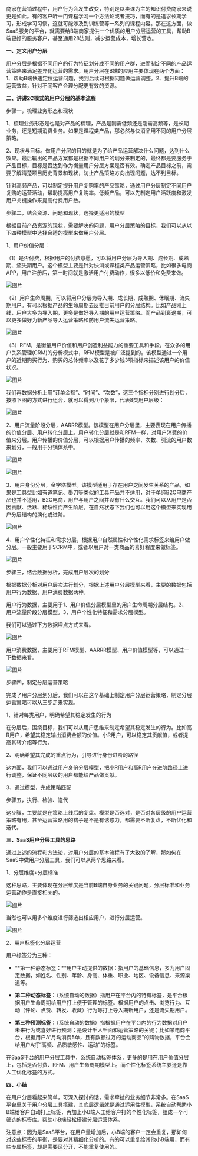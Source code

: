 商家在营销过程中，用户行为会发生改变，特别是以卖课为主的知识付费商家来说更是如此。有的客户听一门课程学习一个方法论或者技巧，而有的是追求长期学习，形成学习习惯，这就可能涉及到训练营等一系列的课程内容。那在这方面，做SaaS服务的平台，就需要给B端商家提供一个优质的用户分层运营的工具，帮助B端更好的服务客户，甚至通用28法则，减少运营成本，增长营收。

**一、定义用户分层**  

用户分层是根据不同用户的行为特征划分成不同的用户群，进而制定不同的产品运营策略来满足差异化运营的需求。用户分层在B端的应用主要体现在两个方面：1、帮助B端快速定位运营问题，找到后续可根据问题做运营调整。2、提升B端的运营效益，针对不同客户合理分配更有效的资源。

**二、讲讲2C模式的用户分层的基本流程**

步骤一，梳理业务形态和现状

1、梳理业务形态是也是对产品的梳理，产品是刚需低频还是刚需高频等，是长期业务，还是短期消费业务。如果是课程类产品，那必然与快消品用不同的用户分层策略。

2、现状与目标。做用户分层的目的就是为了给产品运营解决什么问题，达到什么效果。最后输出的产品方案都是根据不同用户的划分来制定的，最终都是要服务于产品目标，目标是否达到作为衡量用户分层方案是否有效。确定产品目标之前，需要了解清楚项目历史背景和现状，防止产品策略方向出现问题，达不到目标。

针对高频产品，可以制定提升用户复购率的产品策略，通过用户分层制定不同用户复购的运营活动，帮助提高用户复购率。低频产品，可以先制定用户活跃度和激发用户关键操作来提高付费用户数。

步骤二，结合资源、问题和现状，选择更适用的模型

根据目前产品资源的现状，需要解决的问题，用户分层策略的目标，我们可以从以下四种模型中选择合适的模型来做用户分层。

1、用户价值分层：

（1）是否付费，根据用户的付费意愿，可以将用户分层为导入期、成长期、成熟期、流失期用户。这个模型主要是针对快消或课程类产品运营策略，比如很多电商APP，用户注册后，第一时间就是激活用户付费动作，很多以低价和免费来做。

![图片](http://img.pmcaff.com/0c3614cbb0e2ae6b3ff3ed2626b2434a-picture)

  

（2）用户生命周期，可以将用户分层为导入期、成长期、成熟期、休眠期、流失期用户。有可以根据产品的生命周期去反推目前用户的分层结构。比如产品刚上线，用户大多为导入期，更多是做好导入期的用户运营策略。而产品到衰退期，可以更多做好为新产品导入运营策略和防用户流失运营策略。  

![图片](http://img.pmcaff.com/7b7c5cca2bd453c59d8ade2415ead362-picture)

  

（3）RFM，是衡量用户价值和用户创造利益能力的重要工具和手段。在众多的用户关系管理(CRM)的分析模式中，RFM模型是被广泛提到的。该模型通过一个用户的近期购买行为、购买的总体频率以及花了多少钱3项指标来描述该用户的价值状况。  

![图片](http://img.pmcaff.com/1f9cfc1b3bcc1cb4f60e0dccf3031901-picture)

  

我们再数据分析上用“订单金额”、“时间”、“次数”，这三个指标分别进行划分后，按照下图的方式进行组合，就可以得到八个象限，代表8类用户层级：  

![图片](http://img.pmcaff.com/c1862ee896c8c174c3419533c8090e43-picture)

  

2、用户流量阶段分层，AARRR模型。该模型在用户分层里，主要表现在用户传播的价值分层、用户转化分层上。用户转化分层就是和RFM一样，对用户消费的价值来分层。用户传播的价值分层，可以根据用户传播的频率、次数、引流的用户数来划分，一般用于分销体系中。  

![图片](http://img.pmcaff.com/5d26d11e959c2e916600567794e61fd6-picture)

  
![图片](http://img.pmcaff.com/base64-img623d709b6def5-picture)

3、用户身份分层，金字塔模型。该模型适用于存在用户之间发生关系的产品，如果是工具型比如有道笔记、墨刀等类似的工具产品并不适用，对于单纯B2C电商产品也并不适用，B2C电商，用户与用户之间并没有什么交互。我们可以从用户是否因贡献、活跃、稀缺性而产生阶层。在自然状态下我们也可以用这个模型来实现用户分层结构的演化或进阶。  

![图片](http://img.pmcaff.com/5d30dc89fd5688cd770b619ed95045c4-picture)

  

4、用户个性化特征和需求分层，根据用户自然属性和个性化需求标签来给用户做分层。一般主要用于SCRM中，或者以用户对一类商品的喜好程度来做标签。  

![图片](http://img.pmcaff.com/44b6cd9007a3506f56350023c9e5018e-picture)

  

步骤三，结合数据分析，完成用户层次的划分  

根据数据分析对用户层次进行划分，根据上述用户分层模型来看，主要的数据包括用户行为数据、用户消费数据两种。

用户行为数据，主要用于1、用户价值分层模型里的用户生命周期分层结构。2、用户流量阶段分层模型。3、用户个性化特征和需求分层模型。

我们可以通过下方数据埋点方式来看。

![图片](http://img.pmcaff.com/79af0f263048e6d5f98202c67daa335c-picture)

  

用户消费数据，主要用于RFM模型、AARRR模型、用户价值模型等，可以通过一下数据来看。  

![图片](http://img.pmcaff.com/44ce2a41c7aa315b15dbcda48b6b3434-picture)

  

步骤四，制定分层运营策略  

完成了用户分层划分后，我们可以在这个基础上制定用户分层运营策略，制定分层运营策略可以从三步走来实现。

1、针对每类用户，明确希望其稳定发生的行为

在分层后，围绕目标，我们可以从用户思维来制定希望其稳定发生的行为。比如高R用户，希望其稳定输出消费金额的价值。小R用户，可以稳定其贡献值，或者提高其转介绍等行为。

2、明确希望其完成的重点行为，引导进行身份进阶的路径

这方面，我们可以通过用户身份分层模型，把小R用户和高R用户在进阶路径上进行调整，保证不同层级的用户都能给产品做贡献。

3、通过模型，完成策略匹配

步骤五，执行、检验、迭代

这步骤，主要就是在策略上线后的复盘。模型是否选对，是否对各层级的用户运营策略有用，甚至运营策略用的钩子是不是有诱惑力，都需要不断复盘，不断优化和迭代。

**三、SaaS用户分层工具的思路**

通过上述的流程和方法论，对用户分层的基本流程有了大致的了解，那如何在SaaS中做用户分层工具，我们可以从两个思路来看。

1、分层维度+分层标准

这种思路，主要体现在分层维度是当前B端自身业务的关键问题，分层标准和业务运营动作是直接相关的。

![图片](http://img.pmcaff.com/8c22b2cb892352148d1ea944269ad5d3-picture)

  

当然也可以用多个维度进行筛选出相应用户，进行分层运营。  

![图片](http://img.pmcaff.com/16809e61b4182a9fb1114c5e60d6edc0-picture)

  

2、用户标签化分层运营  

用户标签分为三种：

-   **第一种静态标签：**用户主动提供的数据：指用户的基础信息，多为用户固定数据，如姓名、性别、年龄、身高、体重、职业、地区、设备信息、来源渠道等。  
    
-   **第二种动态标签：**（系统自动的数据）指用户在平台内的特有标签，是平台根据用户生命周期给用户打上便于管理的标签。根据用户的点击、浏览行为、互动（评论、点赞、转发、收藏）行为等打上导入期新用户，还是流失期用户。  
    
-   **第三种预测标签：**（系统自动的数据）指根据用户在平台内的行为数据对用户未来行为或喜好进行预测；是设计千人千面和运营策略的关键；比如某电商平台，根据用户A“月均消费5单，且有数额过万的运动商品”的购物数据，平台会给用户A打“高频、品质敏感性、运动”的标签。  
    

在SaaS平台的用户分层工具中，系统自动标签体系，更多的是用在用户价值分层上，包括是否付费、RFM、用户生命周期模型上。而个性化标签系统主要还是靠人工优化标签的方式。

**四、小结**

在用户分层看起来简单，可深入探讨的话，需求牵扯的业务细节非常多。在SaaS平台里关于用户分层工具搭建，其底层逻辑就是通过适用性模型，系统自动帮助小B端给客户自动打上标签，再加上小B端人工给客户打的个性化标签，组成一个可筛选的标签库。帮助小B端轻松搭建分层运营体系。

注意点：因为是SaaS平台，在用户量增加后，小B端的客户一定会重复，那如何对这些标签的平衡，是要对其精细化分析的。有的可以重复给其他小B端用，而有些专属标签，却是需要区分开，不能重复使用的。